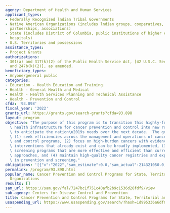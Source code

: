 ```yaml
---
agency: Department of Health and Human Services
applicant_types:
- Federally Recognized lndian Tribal Governments
- Native American Organizations (includes lndian groups, cooperatives, corporations,
  partnerships, associations)
- State (includes District of Columbia, public institutions of higher education and
  hospitals)
- U.S. Territories and possessions
assistance_types:
- Project Grants
authorizations:
- 301(a) and 317(k)(2) of the Public Health Service Act, [42 U.S.C. Section 241(a)
  and 247b(k)(2)], as amended.
beneficiary_types:
- Anyone/general public
categories:
- Education - Health Education and Training
- Health - General Health and Medical
- Health - Health Services Planning and Technical Assistance
- Health - Prevention and Control
cfda: '93.898'
fiscal_year: '2022'
grants_url: https://grants.gov/search-grants?cfda=93.898
layout: program
objective: "The purpose of this program is to transition this highly-functional public\
  \ health infrastructure for cancer prevention and control into new roles and functions\
  \ to anticipate the nation\u2019s needs over the next decade.  The goals are to\
  \ (1) seek efficiencies across the management and operations of cancer prevention\
  \ and control programs, (2) focus on high-burden cancers with evidence-based, scalable\
  \ interventions that already exist and can be broadly implemented, (3) develop organized\
  \ screening programs that are more effective and efficient than current opportunistic\
  \ approaches, and (4) maintain high-quality cancer registries and expand their application\
  \ in prevention and screening."
obligations: '[{"x":"2022","sam_estimate":0.0,"sam_actual":214321050.0,"usa_spending_actual":214321050.0},{"x":"2023","sam_estimate":220959190.0,"sam_actual":0.0,"usa_spending_actual":182693142.19},{"x":"2024","sam_estimate":220959190.0,"sam_actual":0.0,"usa_spending_actual":0.0}]'
permalink: /program/93.898.html
popular_name: Cancer Prevention and Control Programs for State, Territorial and Tribal
  Organizations
results: []
sam_url: https://sam.gov/fal/7247bc1f751c40afb2b9c1536d26fdf9/view
sub-agency: Centers for Disease Control and Prevention
title: Cancer Prevention and Control Programs for State, Territorial and Tribal Organizations
usaspending_url: https://www.usaspending.gov/search/?hash=1d995336a6df05671c184d896338efbb
---
```

